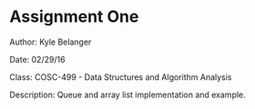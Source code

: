 # Assignment One

Author: Kyle Belanger

Date: 02/29/16

Class: COSC-499 - Data Structures and Algorithm Analysis

Description: Queue and array list implementation and example.
